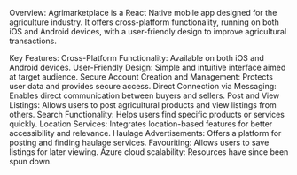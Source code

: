 Overview: Agrimarketplace is a React Native mobile app designed for the agriculture industry. It offers cross-platform functionality, running on both iOS and Android devices, with a user-friendly design to improve agricultural transactions.

Key Features: 
    Cross-Platform Functionality: Available on both iOS and Android devices.
    User-Friendly Design: Simple and intuitive interface aimed at target audience.
    Secure Account Creation and Management: Protects user data and provides secure access.
    Direct Connection via Messaging: Enables direct communication between buyers and sellers.
    Post and View Listings: Allows users to post agricultural products and view listings from others.
    Search Functionality: Helps users find specific products or services quickly.
    Location Services: Integrates location-based features for better accessibility and relevance.
    Haulage Advertisements: Offers a platform for posting and finding haulage services.
    Favouriting: Allows users to save listings for later viewing.
    Azure cloud scalability: Resources have since been spun down.
